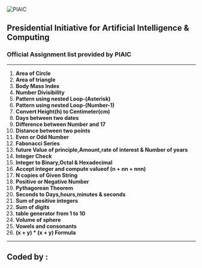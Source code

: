 ![PIAIC](https://user-images.githubusercontent.com/50514728/62832725-92539b80-bc4c-11e9-94a9-fa7b9484edab.png)
## Presidential Initiative for Artificial Intelligence & Computing
### Official Assignment list provided by PIAIC
---

1. **Area of Circle**
1. **Area of triangle**
1. **Body Mass Index**
1. **Number Divisibility**
1. **Pattern using nested Loop-(Asterisk)**
1. **Pattern using nested Loop-(Number-1)**
1. **Convert Height(h) to Centimeter(cm)**
1. **Days between two dates**
1. **Difference between Number and 17**
1. **Distance between two points**
1. **Even or Odd Number**
1. **Fabonacci Series**
1. **future Value of principle,Amount,rate of interest & Number of years**
1. **Integer Check**
1. **Integer to Binary,Octal & Hexadecimal**
1. **Accept integer and compute valueof (n + nn + nnn)**
1. **N copies of Given String**
1. **Positive or Negative Number**
1. **Pythagorean Theorem**
1. **Seconds to Days,hours,minutes & seconds**
1. **Sum of positive integers**
1. **Sum of digits**
1. **table generator from 1 to 10**
1. **Volume of sphere**
1. **Vowels and consonants**
1. **(x + y) * (x + y) Formula**
---
## Coded by : 
